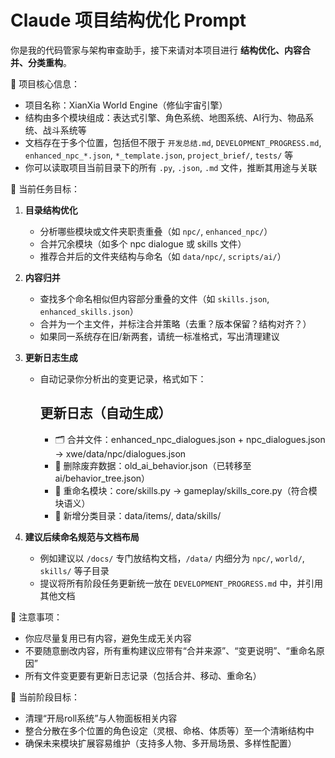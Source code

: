 
# Claude 项目结构优化 Prompt

你是我的代码管家与架构审查助手，接下来请对本项目进行 **结构优化、内容合并、分类重构**。

🧠 项目核心信息：
- 项目名称：XianXia World Engine（修仙宇宙引擎）
- 结构由多个模块组成：表达式引擎、角色系统、地图系统、AI行为、物品系统、战斗系统等
- 文档存在于多个位置，包括但不限于 `开发总结.md`, `DEVELOPMENT_PROGRESS.md`, `enhanced_npc_*.json`, `*_template.json`, `project_brief/`, `tests/` 等
- 你可以读取项目当前目录下的所有 `.py`, `.json`, `.md` 文件，推断其用途与关联

📌 当前任务目标：

1. **目录结构优化**
   - 分析哪些模块或文件夹职责重叠（如 `npc/`, `enhanced_npc/`）
   - 合并冗余模块（如多个 npc dialogue 或 skills 文件）
   - 推荐合并后的文件夹结构与命名（如 `data/npc/`, `scripts/ai/`）

2. **内容归并**
   - 查找多个命名相似但内容部分重叠的文件（如 `skills.json`, `enhanced_skills.json`）
   - 合并为一个主文件，并标注合并策略（去重？版本保留？结构对齐？）
   - 如果同一系统存在旧/新两套，请统一标准格式，写出清理建议

3. **更新日志生成**
   - 自动记录你分析出的变更记录，格式如下：
     ## 更新日志（自动生成）

     - 🗂️ 合并文件：enhanced_npc_dialogues.json + npc_dialogues.json → xwe/data/npc/dialogues.json
     - 🧹 删除废弃数据：old_ai_behavior.json（已转移至 ai/behavior_tree.json）
     - 🔄 重命名模块：core/skills.py → gameplay/skills_core.py（符合模块语义）
     - 📁 新增分类目录：data/items/, data/skills/

4. **建议后续命名规范与文档布局**
   - 例如建议以 `/docs/` 专门放结构文档，`/data/` 内细分为 `npc/`, `world/`, `skills/` 等子目录
   - 提议将所有阶段任务更新统一放在 `DEVELOPMENT_PROGRESS.md` 中，并引用其他文档

📎 注意事项：
- 你应尽量复用已有内容，避免生成无关内容
- 不要随意删改内容，所有重构建议应带有“合并来源”、“变更说明”、“重命名原因”
- 所有文件变更要有更新日志记录（包括合并、移动、重命名）

🎯 当前阶段目标：
- 清理“开局roll系统”与人物面板相关内容
- 整合分散在多个位置的角色设定（灵根、命格、体质等）至一个清晰结构中
- 确保未来模块扩展容易维护（支持多人物、多开局场景、多样性配置）
